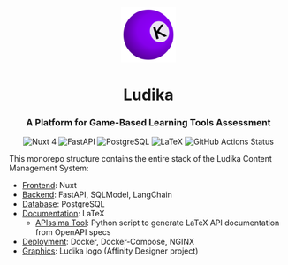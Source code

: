 <p align="center">
    <img src="./ludika-frontend/ludika-frontend/public/favicon.svg" alt="Ludika Logo" width="100"/>
</p>

<h1 align="center">Ludika</h1>
<h3 align="center">A Platform for Game-Based Learning Tools Assessment</h3>

<p align="center">
    <img src="https://img.shields.io/badge/frontend-Nuxt%204-green?logo=nuxtdotjs" alt="Nuxt 4"/>
    <img src="https://img.shields.io/badge/backend-FastAPI-blue?logo=fastapi" alt="FastAPI"/>
    <img src="https://img.shields.io/badge/database-PostgreSQL-blue?logo=postgresql" alt="PostgreSQL"/>
    <img src="https://img.shields.io/badge/docs-LaTeX-orange?logo=latex" alt="LaTeX"/>
    <img src="https://github.com/TheManchineel/Ludika/actions/workflows/build-backend-docker/badge.svg" alt="GitHub Actions Status"/>
</p>



This monorepo structure contains the entire stack of the Ludika Content Management System:

- [Frontend](./ludika-frontend): Nuxt
- [Backend](./ludika-backend): FastAPI, SQLModel, LangChain
- [Database](./ludika-db): PostgreSQL
- [Documentation](./ludika-docs): LaTeX
  - [APIssima Tool](./ludika-docs/tools/apissima.py): Python script to generate LaTeX API documentation from OpenAPI specs
- [Deployment](./ludika-deployment): Docker, Docker-Compose, NGINX
- [Graphics](./ludika-graphics/Ludika.afdesign): Ludika logo (Affinity Designer project)